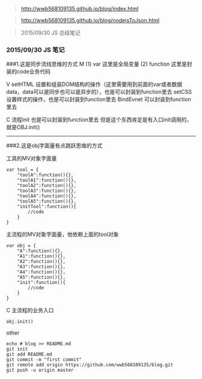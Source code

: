 > http://wwb568109135.github.io/blog/index.html

> http://wwb568109135.github.io/blog/nodejsToJson.html

> 2015/09/30 JS 总结笔记


### 2015/09/30 JS 笔记
###1.这是同步流线思维的方式
M
(1) var 这里是全局变量
(2) function 这里是封装的code业务代码

V
setHTML 设置和组装DOM结构的操作（这里需要用到前面的var或者数据data，data可以是同步也可以是异步的），也是可以封装到function里去
setCSS 设置样式的操作，也是可以封装到function里去
BindEvnet 可以封装到function里去

C
流程init 也是可以封装到function里去
但是这个东西肯定是有入口init调用的，就是OBJ.init()


-----------------------------------------------

###2.这是obj字面量有点跳跃思维的方式

工具的MV对象字面量
```
var tool = {
	"toolA":function(){},
	"toolA1":function(){},
	"toolA2":function(){},
	"toolA3":function(){},
	"toolA4":function(){},
	"toolA5":function(){},
	"initTool":function(){
		//code 
	}
}
```
主流程的MV对象字面量，他依赖上面的tool对象
```
var obj = {
	"A":function(){},
	"A1":function(){},
	"A2":function(){},
	"A3":function(){},
	"A4":function(){},
	"A5":function(){},
	"init":function(){
		//code 
	}
}
```
C
主流程的业务入口
```
obj.init()
```



other
```
echo # blog >> README.md
git init
git add README.md
git commit -m "first commit"
git remote add origin https://github.com/wwb568109135/blog.git
git push -u origin master
```